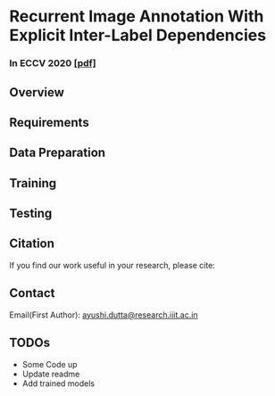 # Recurrent Image Annotation With Explicit Inter-Label Dependencies

### In ECCV 2020 [[pdf]](https://www.ecva.net/papers/eccv_2020/papers_ECCV/papers/123740188.pdf)

## Overview

## Requirements

## Data Preparation

## Training

## Testing

## Citation

If you find our work useful in your research, please cite:

## Contact

Email(First Author): ayushi.dutta@research.iiit.ac.in

## TODOs

* Some Code up
* Update readme
* Add trained models



